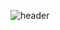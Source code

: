 ![header](https://capsule-render.vercel.app/api?type=waving&text=🖐️%20안녕하세요,%20I'm%20Hyemin.&fontSize=40&fontColor=FFFFF0&color=gradient&customColorList=15&height=300)

